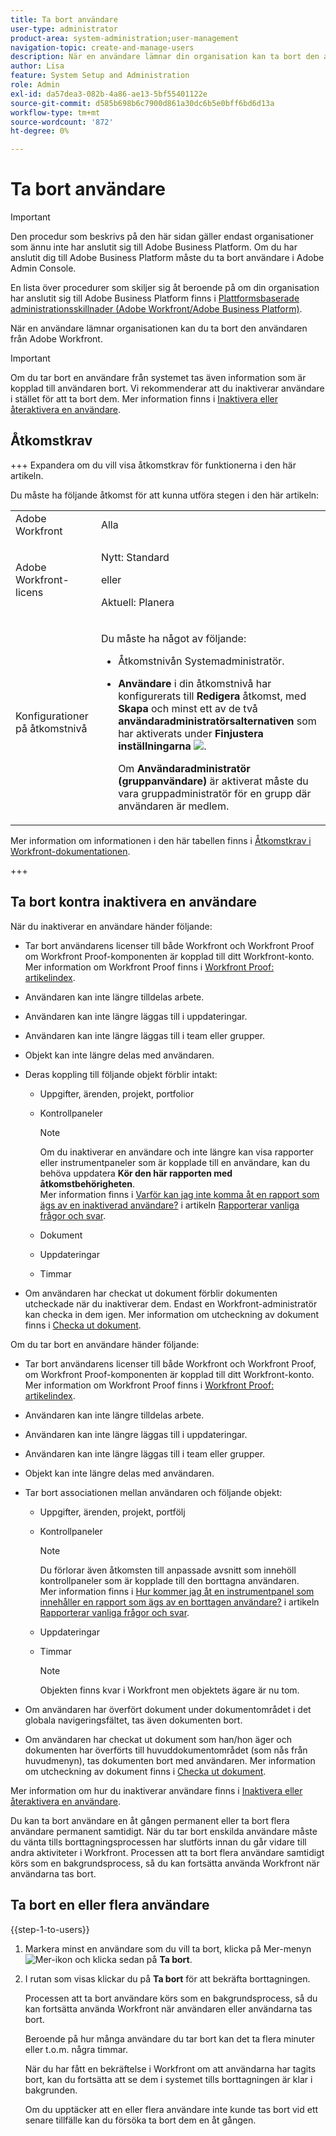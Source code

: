 ```yaml
---
title: Ta bort användare
user-type: administrator
product-area: system-administration;user-management
navigation-topic: create-and-manage-users
description: När en användare lämnar din organisation kan ta bort den användaren från Workfront, men vi rekommenderar att du inaktiverar användare i stället för att ta bort dem.
author: Lisa
feature: System Setup and Administration
role: Admin
exl-id: da57dea3-082b-4a86-ae13-5bf55401122e
source-git-commit: d585b698b6c7900d861a30dc6b5e0bff6bd6d13a
workflow-type: tm+mt
source-wordcount: '872'
ht-degree: 0%

---
```


# Ta bort användare

>[!IMPORTANT]
>
>Den procedur som beskrivs på den här sidan gäller endast organisationer som ännu inte har anslutit sig till Adobe Business Platform. Om du har anslutit dig till Adobe Business Platform måste du ta bort användare i Adobe Admin Console.
>
>En lista över procedurer som skiljer sig åt beroende på om din organisation har anslutit sig till Adobe Business Platform finns i [Plattformsbaserade administrationsskillnader (Adobe Workfront/Adobe Business Platform)](../../../administration-and-setup/get-started-wf-administration/actions-in-admin-console.md).

När en användare lämnar organisationen kan du ta bort den användaren från Adobe Workfront.

>[!IMPORTANT]
>
>Om du tar bort en användare från systemet tas även information som är kopplad till användaren bort. Vi rekommenderar att du inaktiverar användare i stället för att ta bort dem. Mer information finns i [Inaktivera eller återaktivera en användare](../../../administration-and-setup/add-users/create-and-manage-users/deactivate-a-user.md).
<!--
>* The procedure described on this page applies only to organizations that have not yet been onboarded to the Admin Console. If your organization has been onboarded to the Adobe Admin Console, you must perform this action through the Adobe Admin Console.
>
>Deleting a user from the [!DNL Adobe Admin Console] deactivates the user in [!DNL Workfront], but does not delete them from [!DNL Workfront].
>
>  For instructions on deleting a user in the Adobe Admin Console, see the section "Permanently delete users" in the article [Manage users individually](https://helpx.adobe.com/se/enterprise/using/manage-users-individually.html) or contact your Adobe Admin Console Administrator.
>
>  For a list of procedures that differ based on whether your organization has been onboarded to the Adobe Admin Console, see [Platform-based administration differences (Adobe Workfront/Adobe Business Platform)](../../../administration-and-setup/get-started-wf-administration/actions-in-admin-console.md).
>
-->

## Åtkomstkrav

+++ Expandera om du vill visa åtkomstkrav för funktionerna i den här artikeln.

Du måste ha följande åtkomst för att kunna utföra stegen i den här artikeln:

<table style="table-layout:auto"> 
 <col> 
 <col> 
 <tbody> 
  <tr> 
   <td role="rowheader">Adobe Workfront</td> 
   <td>Alla</td> 
  </tr> 
  <tr> 
   <td role="rowheader">Adobe Workfront-licens</td> 
   <td><p>Nytt: Standard</p><p>eller</p><p>Aktuell: Planera</p></td> 
  </tr> 
  <tr> 
   <td role="rowheader">Konfigurationer på åtkomstnivå</td> 
   <td> <p>Du måste ha något av följande:</p> 
    <ul> 
     <li> <p>Åtkomstnivån Systemadministratör. </li> 
     <li> <p><b>Användare</b> i din åtkomstnivå har konfigurerats till <b>Redigera</b> åtkomst, med <b>Skapa</b> och minst ett av de två <b>användaradministratörsalternativen</b> som har aktiverats under <b>Finjustera inställningarna</b> <img src="assets/gear-icon-in-access-levels.png">. </p> <p>Om <b>Användaradministratör (gruppanvändare)</b> är aktiverat måste du vara gruppadministratör för en grupp där användaren är medlem.</p> </li> 
    </ul> </td> 
  </tr> 
 </tbody> 
</table>

Mer information om informationen i den här tabellen finns i [Åtkomstkrav i Workfront-dokumentationen](/help/quicksilver/administration-and-setup/add-users/access-levels-and-object-permissions/access-level-requirements-in-documentation.md).

+++

## Ta bort kontra inaktivera en användare

När du inaktiverar en användare händer följande:

* Tar bort användarens licenser till både Workfront och Workfront Proof om Workfront Proof-komponenten är kopplad till ditt Workfront-konto. Mer information om Workfront Proof finns i [Workfront Proof: artikelindex](../../../workfront-proof/workfront-proof.md).
* Användaren kan inte längre tilldelas arbete.
* Användaren kan inte längre läggas till i uppdateringar.
* Användaren kan inte längre läggas till i team eller grupper.
* Objekt kan inte längre delas med användaren.
* Deras koppling till följande objekt förblir intakt:

   * Uppgifter, ärenden, projekt, portfolior
   * Kontrollpaneler

     >[!NOTE]
     >
     >Om du inaktiverar en användare och inte längre kan visa rapporter eller instrumentpaneler som är kopplade till en användare, kan du behöva uppdatera **Kör den här rapporten med åtkomstbehörigheten**.\
     >Mer information finns i [Varför kan jag inte komma åt en rapport som ägs av en inaktiverad användare?](../../../reports-and-dashboards/reports/tips-tricks-and-troubleshooting/reports-faq.md#why) i artikeln [Rapporterar vanliga frågor och svar](../../../reports-and-dashboards/reports/tips-tricks-and-troubleshooting/reports-faq.md).

   * Dokument
   * Uppdateringar
   * Timmar

* Om användaren har checkat ut dokument förblir dokumenten utcheckade när du inaktiverar dem. Endast en Workfront-administratör kan checka in dem igen. Mer information om utcheckning av dokument finns i [Checka ut dokument](../../../documents/managing-documents/check-out-documents.md).

Om du tar bort en användare händer följande:

* Tar bort användarens licenser till både Workfront och Workfront Proof, om Workfront Proof-komponenten är kopplad till ditt Workfront-konto. Mer information om Workfront Proof finns i [Workfront Proof: artikelindex](../../../workfront-proof/workfront-proof.md).
* Användaren kan inte längre tilldelas arbete.
* Användaren kan inte längre läggas till i uppdateringar.
* Användaren kan inte längre läggas till i team eller grupper.
* Objekt kan inte längre delas med användaren.
* Tar bort associationen mellan användaren och följande objekt:

   * Uppgifter, ärenden, projekt, portfölj
   * Kontrollpaneler

     >[!NOTE]
     >
     >Du förlorar även åtkomsten till anpassade avsnitt som innehöll kontrollpaneler som är kopplade till den borttagna användaren.\
     >Mer information finns i [Hur kommer jag åt en instrumentpanel som innehåller en rapport som ägs av en borttagen användare?](../../../reports-and-dashboards/reports/tips-tricks-and-troubleshooting/reports-faq.md#how) i artikeln [Rapporterar vanliga frågor och svar](../../../reports-and-dashboards/reports/tips-tricks-and-troubleshooting/reports-faq.md).

   * Uppdateringar
   * Timmar

     >[!NOTE]
     >
     >Objekten finns kvar i Workfront men objektets ägare är nu tom.

* Om användaren har överfört dokument under dokumentområdet i det globala navigeringsfältet, tas även dokumenten bort.
* Om användaren har checkat ut dokument som han/hon äger och dokumenten har överförts till huvuddokumentområdet (som nås från huvudmenyn), tas dokumenten bort med användaren. Mer information om utcheckning av dokument finns i [Checka ut dokument](../../../documents/managing-documents/check-out-documents.md).

Mer information om hur du inaktiverar användare finns i [Inaktivera eller återaktivera en användare](../../../administration-and-setup/add-users/create-and-manage-users/deactivate-a-user.md).

Du kan ta bort användare en åt gången permanent eller ta bort flera användare permanent samtidigt. När du tar bort enskilda användare måste du vänta tills borttagningsprocessen har slutförts innan du går vidare till andra aktiviteter i Workfront. Processen att ta bort flera användare samtidigt körs som en bakgrundsprocess, så du kan fortsätta använda Workfront när användarna tas bort.

## Ta bort en eller flera användare

{{step-1-to-users}}

1. Markera minst en användare som du vill ta bort, klicka på Mer-menyn ![Mer-ikon](assets/more-icon.png) och klicka sedan på **Ta bort**.
1. I rutan som visas klickar du på **Ta bort** för att bekräfta borttagningen.

   Processen att ta bort användare körs som en bakgrundsprocess, så du kan fortsätta använda Workfront när användaren eller användarna tas bort.

   Beroende på hur många användare du tar bort kan det ta flera minuter eller t.o.m. några timmar.

   När du har fått en bekräftelse i Workfront om att användarna har tagits bort, kan du fortsätta att se dem i systemet tills borttagningen är klar i bakgrunden.

   Om du upptäcker att en eller flera användare inte kunde tas bort vid ett senare tillfälle kan du försöka ta bort dem en åt gången.
